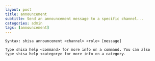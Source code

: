 ```yaml
---
layout: post
title: announcement
subtitle: Send an announcement message to a specific channel...
categories: admin
tags: [announcement]
---
```


`Syntax: shisa announcement <channel> <role> [message]`

```
Type shisa help <command> for more info on a command. You can also type shisa help <category> for more info on a category.
```